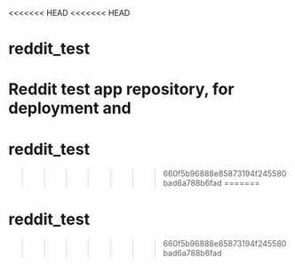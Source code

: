<<<<<<< HEAD
<<<<<<< HEAD
# reddit_test
Reddit test app repository, for deployment and 
=======
# reddit_test
>>>>>>> 660f5b96888e85873194f245580bad6a788b6fad
=======
# reddit_test
>>>>>>> 660f5b96888e85873194f245580bad6a788b6fad
